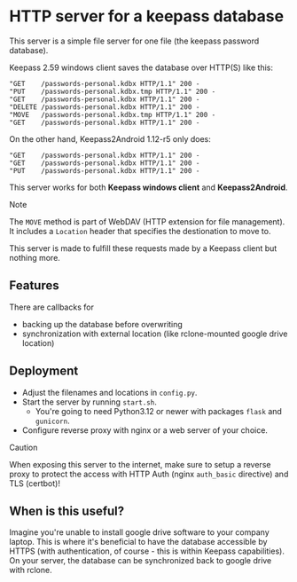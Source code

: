# HTTP server for a keepass database

This server is a simple file server for one file (the keepass password
database).

Keepass 2.59 windows client saves the database over HTTP(S) like this:
```
"GET    /passwords-personal.kdbx HTTP/1.1" 200 -
"PUT    /passwords-personal.kdbx.tmp HTTP/1.1" 200 -
"GET    /passwords-personal.kdbx HTTP/1.1" 200 -
"DELETE /passwords-personal.kdbx HTTP/1.1" 200 -
"MOVE   /passwords-personal.kdbx.tmp HTTP/1.1" 200 -
"GET    /passwords-personal.kdbx HTTP/1.1" 200 -
```

On the other hand, Keepass2Android 1.12-r5 only does:
```
"GET    /passwords-personal.kdbx HTTP/1.1" 200 -
"GET    /passwords-personal.kdbx HTTP/1.1" 200 -
"PUT    /passwords-personal.kdbx HTTP/1.1" 200 -
```

This server works for both **Keepass windows client** and **Keepass2Android**.

> [!NOTE]
> The `MOVE` method is part of WebDAV (HTTP extension for file
> management). It includes a `Location` header that specifies the
> destionation to move to.

This server is made to fulfill these requests made by a Keepass client but nothing more.

## Features

There are callbacks for
- backing up the database before overwriting
- synchronization with external location (like rclone-mounted google drive
location)

## Deployment

- Adjust the filenames and locations in `config.py`.
- Start the server by running `start.sh`.
  - You're going to need Python3.12 or newer with packages `flask` and `gunicorn`.
- Configure reverse proxy with nginx or a web server of your choice.

> [!CAUTION]
> When exposing this server to the internet, make sure to setup a
> reverse proxy to protect the access with HTTP Auth (nginx `auth_basic`
> directive) and TLS (certbot)!

## When is this useful?

Imagine you're unable to install google drive software to your company laptop.
This is where it's beneficial to have the database accessible by HTTPS (with
authentication, of course - this is within Keepass capabilities). On your
server, the database can be synchronized back to google drive with rclone.
